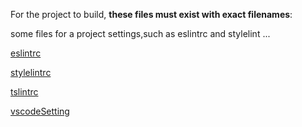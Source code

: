 For the project to build, **these files must exist with exact filenames**:

some files for a project settings,such as eslintrc and stylelint ...

[eslintrc](https://github.com/boyfighting/prosetting/settings/.eslintrc)

[stylelintrc](https://github.com/boyfighting/prosetting/settings/.stylelintrc)

[tslintrc](https://github.com/boyfighting/prosetting/settings/tslint.json)

[vscodeSetting](https://github.com/boyfighting/prosetting/settings/vscodeSetting.json)

